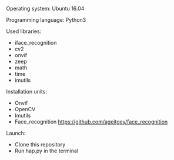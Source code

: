 
Operating system: 
Ubuntu 16.04 

Programming language: 
Python3

Used libraries:
- iface_recognition
- cv2
- onvif
- zeep
- math
- time
- imutils

Installation units:
- Onvif
- OpenCV
- Imutils
- Face_recognition https://github.com/ageitgey/face_recognition

Launch:
- Clone this repository
- Run hap.py in the terminal
